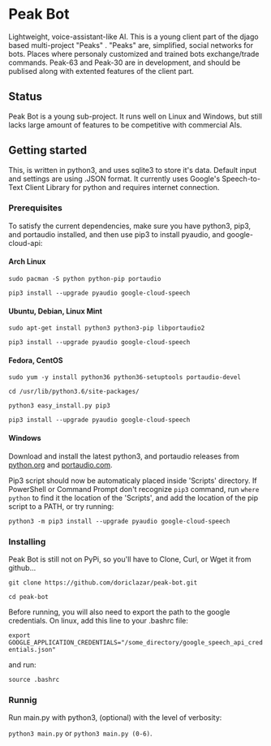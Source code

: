 # Peak Bot
Lightweight, voice-assistant-like AI. This is a young client part of the djago based multi-project "Peaks" .
"Peaks" are, simplified, social networks for bots. Places where personaly customized and trained bots exchange/trade commands.
Peak-63 and Peak-30 are in development, and should be publised along with extented features of the client part.

## Status
Peak Bot is a young sub-project. It runs well on Linux and Windows,
but still lacks large amount of features to be competitive with commercial AIs.

## Getting started
This, is written in python3, and uses sqlite3 to store it's data.
Default input and settings are using .JSON format.
It currently uses Google's Speech-to-Text Client Library for python and requires internet connection.

### Prerequisites
To satisfy the current dependencies, make sure you have python3, pip3, and portaudio installed,
and then use pip3 to install pyaudio, and google-cloud-api:


#### Arch Linux
` sudo pacman -S python python-pip portaudio `

` pip3 install --upgrade pyaudio google-cloud-speech `

#### Ubuntu, Debian, Linux Mint
` sudo apt-get install python3 python3-pip libportaudio2 `

` pip3 install --upgrade pyaudio google-cloud-speech `

#### Fedora, CentOS
` sudo yum -y install python36 python36-setuptools portaudio-devel `

` cd /usr/lib/python3.6/site-packages/ `
 
` python3 easy_install.py pip3 `

` pip3 install --upgrade pyaudio google-cloud-speech `

#### Windows
Download and install the latest python3, and portaudio releases from [python.org] and [portaudio.com].

Pip3 script should now be automaticaly placed inside 'Scripts' directory.
If PowerShell or Command Prompt don't recognize ` pip3 ` command,
run ` where python ` to find it the location of the 'Scripts', 
and add the location of the pip script to a PATH, or try running:

` python3 -m pip3 install --upgrade pyaudio google-cloud-speech `

### Installing
Peak Bot is still not on PyPi, so you'll have to Clone, Curl, or Wget it from github... 

` git clone https://github.com/doriclazar/peak-bot.git `

` cd peak-bot `

Before running, you will also need to export the path to the google credentials.
On linux, add this line to your .bashrc file:

` export GOOGLE_APPLICATION_CREDENTIALS="/some_directory/google_speech_api_credentials.json" `

and run:

` source .bashrc `

### Runnig
Run main.py with python3, (optional) with the level of verbosity:

` python3 main.py ` or ` python3 main.py (0-6) `.

[python.org]: https://www.python.org/downloads/windows/
[portaudio.com]: http://www.portaudio.com/download.html
